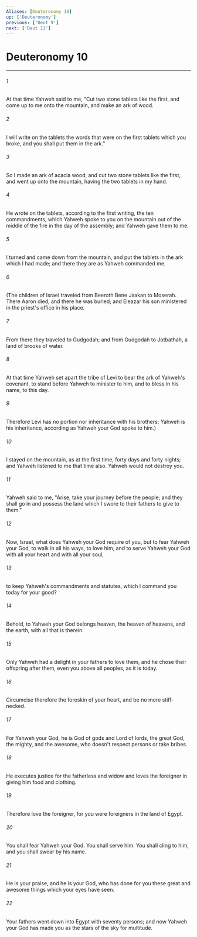 ```yaml
---
Aliases: [Deuteronomy 10]
up: ['Deuteronomy']
previous: ['Deut 9']
next: ['Deut 11']
---
```

# Deuteronomy 10
***





###### 1 

At that time Yahweh said to me, "Cut two stone tablets like the first, and come up to me onto the mountain, and make an ark of wood. 



###### 2 

I will write on the tablets the words that were on the first tablets which you broke, and you shall put them in the ark." 



###### 3 

So I made an ark of acacia wood, and cut two stone tablets like the first, and went up onto the mountain, having the two tablets in my hand. 



###### 4 

He wrote on the tablets, according to the first writing, the ten commandments, which Yahweh spoke to you on the mountain out of the middle of the fire in the day of the assembly; and Yahweh gave them to me. 



###### 5 

I turned and came down from the mountain, and put the tablets in the ark which I had made; and there they are as Yahweh commanded me. 



###### 6 

(The children of Israel traveled from Beeroth Bene Jaakan to Moserah. There Aaron died, and there he was buried; and Eleazar his son ministered in the priest's office in his place. 



###### 7 

From there they traveled to Gudgodah; and from Gudgodah to Jotbathah, a land of brooks of water. 



###### 8 

At that time Yahweh set apart the tribe of Levi to bear the ark of Yahweh's covenant, to stand before Yahweh to minister to him, and to bless in his name, to this day. 



###### 9 

Therefore Levi has no portion nor inheritance with his brothers; Yahweh is his inheritance, according as Yahweh your God spoke to him.) 



###### 10 

I stayed on the mountain, as at the first time, forty days and forty nights; and Yahweh listened to me that time also. Yahweh would not destroy you. 



###### 11 

Yahweh said to me, "Arise, take your journey before the people; and they shall go in and possess the land which I swore to their fathers to give to them." 



###### 12 

Now, Israel, what does Yahweh your God require of you, but to fear Yahweh your God, to walk in all his ways, to love him, and to serve Yahweh your God with all your heart and with all your soul, 



###### 13 

to keep Yahweh's commandments and statutes, which I command you today for your good? 



###### 14 

Behold, to Yahweh your God belongs heaven, the heaven of heavens, and the earth, with all that is therein. 



###### 15 

Only Yahweh had a delight in your fathers to love them, and he chose their offspring after them, even you above all peoples, as it is today. 



###### 16 

Circumcise therefore the foreskin of your heart, and be no more stiff-necked. 



###### 17 

For Yahweh your God, he is God of gods and Lord of lords, the great God, the mighty, and the awesome, who doesn't respect persons or take bribes. 



###### 18 

He executes justice for the fatherless and widow and loves the foreigner in giving him food and clothing. 



###### 19 

Therefore love the foreigner, for you were foreigners in the land of Egypt. 



###### 20 

You shall fear Yahweh your God. You shall serve him. You shall cling to him, and you shall swear by his name. 



###### 21 

He is your praise, and he is your God, who has done for you these great and awesome things which your eyes have seen. 



###### 22 

Your fathers went down into Egypt with seventy persons; and now Yahweh your God has made you as the stars of the sky for multitude.
